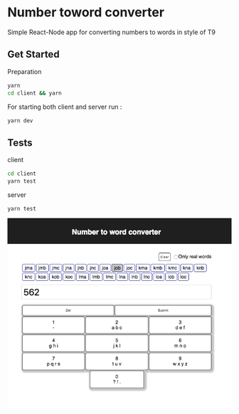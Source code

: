 # Number toword converter

Simple React-Node app for converting numbers to words in style of T9

## Get Started

Preparation

```sh
yarn
cd client && yarn
```

For starting both client and server run :

```sh
yarn dev
```

## Tests

client

```sh
cd client
yarn test
```

server

```
yarn test
```

![img](screen.png)

